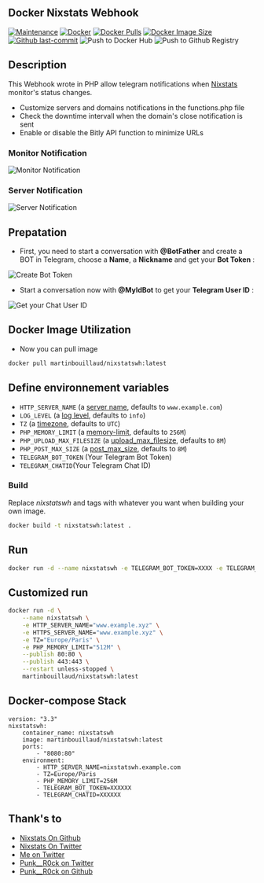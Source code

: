## Docker Nixstats Webhook

[![Maintenance](https://img.shields.io/badge/Maintained%3F-yes-green.svg)](https://GitHub.com/Naereen/StrapDown.js/graphs/commit-activity)  [![Docker](https://badgen.net/badge/icon/docker?icon=docker&label)](https://docker.com/) [![Docker Pulls](https://badgen.net/docker/pulls/martinbouillaud/nixstatswh?icon=docker&label=pulls)](https://hub.docker.com/r/martinbouillaud/nixstatswh:latest)  [![Docker Image Size](https://img.shields.io/docker/image-size/martinbouillaud/nixstatswh?sort=date)](https://hub.docker.com/r/martinbouillaud/nixstatswh/) [![Github last-commit](https://img.shields.io/github/last-commit/bilyboy785/nixstatswh)](https://github.com/bilyboy785/nixstatswh) ![Push to Docker Hub](https://github.com/bilyboy785/nixstatswh/actions/workflows/push_docker_hub.yml/badge.svg) ![Push to Github Registry](https://github.com/bilyboy785/nixstatswh/actions/workflows/push_github_registry.yml/badge.svg)

## Description 

This Webhook wrote in PHP allow telegram notifications when [Nixstats](https://nixstats.com) monitor's status changes.

* Customize servers and domains notifications in the functions.php file
* Check the downtime intervall when the domain's close notification is sent
* Enable or disable the Bitly API function to minimize URLs

### Monitor Notification

![Monitor Notification](https://i.imgur.com/h58GsZM.png)

### Server Notification

![Server Notification](https://i.imgur.com/aI0Tv04.png)

## Prepatation

* First, you need to start a conversation with **@BotFather** and create a BOT in Telegram, choose a **Name**, a **Nickname** and get your **Bot Token** :

![Create Bot Token](https://i.imgur.com/DVY1ak9.png)

* Start a conversation now with **@MyIdBot** to get your **Telegram User ID** :

![Get your Chat User ID](https://i.imgur.com/QRcnmJX.png)


## Docker Image Utilization

* Now you can pull image

```bash
docker pull martinbouillaud/nixstatswh:latest
```

## Define environnement variables

- `HTTP_SERVER_NAME` (a [server name](https://httpd.apache.org/docs/2.4/fr/mod/core.html#servername), defaults to `www.example.com`)
- `LOG_LEVEL` (a [log level](https://httpd.apache.org/docs/2.4/fr/mod/core.html#loglevel), defaults to `info`)
- `TZ` (a [timezone](https://www.php.net/manual/timezones.php), defaults to `UTC`)
- `PHP_MEMORY_LIMIT` (a [memory-limit](https://www.php.net/manual/ini.core.php#ini.memory-limit), defaults to `256M`)
- `PHP_UPLOAD_MAX_FILESIZE` (a [upload_max_filesize](https://www.php.net/manual/fr/ini.core.php#ini.upload-max-filesize), defaults to `8M`)
- `PHP_POST_MAX_SIZE` (a [post_max_size](https://www.php.net/manual/fr/ini.core.php#ini.post-max-size), defaults to `8M`)
- `TELEGRAM_BOT_TOKEN` (Your Telegram Bot Token)
- `TELEGRAM_CHATID`(Your Telegram Chat ID)

### Build

Replace *nixstatswh* and tags with whatever you want when building your own image.

```sh
docker build -t nixstatswh:latest .
```

## Run

```bash
docker run -d --name nixstatswh -e TELEGRAM_BOT_TOKEN=XXXX -e TELEGRAM_CHATID=XXXX -p 80:80 martinbouillaud/nixstatswh:latest
```

## Customized run

```sh
docker run -d \
    --name nixstatswh \
    -e HTTP_SERVER_NAME="www.example.xyz" \
    -e HTTPS_SERVER_NAME="www.example.xyz" \
    -e TZ="Europe/Paris" \
    -e PHP_MEMORY_LIMIT="512M" \
    --publish 80:80 \
    --publish 443:443 \
    --restart unless-stopped \
    martinbouillaud/nixstatswh:latest
```

## Docker-compose Stack

```
version: "3.3"
nixstatswh:
    container_name: nixstatswh
    image: martinbouillaud/nixstatswh:latest
    ports:
        - "8080:80"
    environment:
        - HTTP_SERVER_NAME=nixstatswh.example.com
        - TZ=Europe/Paris
        - PHP_MEMORY_LIMIT=256M
        - TELEGRAM_BOT_TOKEN=XXXXXX
        - TELEGRAM_CHATID=XXXXXX
```


## Thank's to

* [Nixstats On Github](https://github.com/NIXStats)
* [Nixstats On Twitter](https://twitter.com/nixstats?lang=fr)
* [Me on Twitter](https://twitter.com/bilyb0y)
* [Punk__R0ck on Twitter]()
* [Punk__R0ck on Github]()
